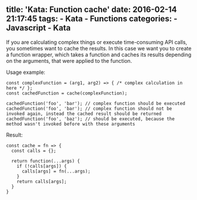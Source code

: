 title: 'Kata: Function cache'
date: 2016-02-14 21:17:45
tags:
    - Kata
    - Functions
categories: 
    - Javascript
    - Kata
---

If you are calculating complex things or execute time-consuming API calls, you sometimes want to cache the results. In this case we want you to create a function wrapper, which takes a function and caches its results depending on the arguments, that were applied to the function.

<!--more-->

Usage example:

```
const complexFunction = (arg1, arg2) => { /* complex calculation in here */ };
const cachedFunction = cache(complexFunction);

cachedFunction('foo', 'bar'); // complex function should be executed
cachedFunction('foo', 'bar'); // complex function should not be invoked again, instead the cached result should be returned
cachedFunction('foo', 'baz'); // should be executed, because the method wasn't invoked before with these arguments
```

Result:

```
const cache = fn => {
  const calls = {};
  
  return function(...args) {
    if (!calls[args]) {
      calls[args] = fn(...args);
    }
    return calls[args];
  }
}
```